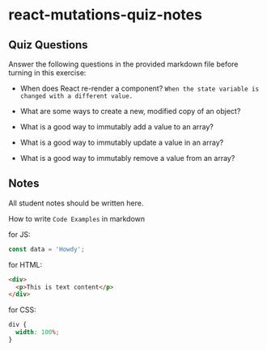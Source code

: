 # react-mutations-quiz-notes

## Quiz Questions

Answer the following questions in the provided markdown file before turning in this exercise:

- When does React re-render a component?
  `When the state variable is changed with a different value.`

- What are some ways to create a new, modified copy of an object?

- What is a good way to immutably add a value to an array?

- What is a good way to immutably update a value in an array?

- What is a good way to immutably remove a value from an array?

## Notes

All student notes should be written here.

How to write `Code Examples` in markdown

for JS:

```javascript
const data = 'Howdy';
```

for HTML:

```html
<div>
  <p>This is text content</p>
</div>
```

for CSS:

```css
div {
  width: 100%;
}
```
